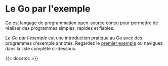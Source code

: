 # Le Go par l'exemple

[Go](http://golang.org/) est langage de programmation open-source conçu pour permettre de réaliser des programmes simples, rapides et fiables.

*Le Go par l'exemple* est une introduction pratique au Go avec des programmes d'exemple annotés. Regardez le [premier exemple](hello-world.md) ou naviguez dans la liste complète ci-dessous.

{{< docstoc >}}
